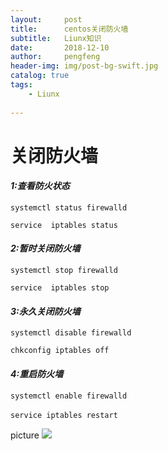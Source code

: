 ```yaml
---
layout:     post
title:      centos关闭防火墙
subtitle:   Liunx知识
date:       2018-12-10
author:     pengfeng
header-img: img/post-bg-swift.jpg
catalog: true
tags:
    - Liunx
    
---
```



# **关闭防火墙**



#### *1:查看防火状态*

`systemctl status firewalld`

`service  iptables status`

#### *2:暂时关闭防火墙*

`systemctl stop firewalld`

`service  iptables stop`

#### *3:永久关闭防火墙*

`systemctl disable firewalld`

`chkconfig iptables off`

#### *4:重启防火墙*

`systemctl enable firewalld`

`service iptables restart` 

picture
    ![](http://47.100.206.217/group1/M00/00/00/rBAYR1wN8KWATMr9AD7WMnkvDRE398.jpg)